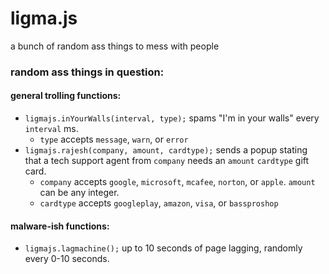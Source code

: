 # ligma.js
a bunch of random ass things to mess with people
### random ass things in question:

#### general trolling functions:
- `ligmajs.inYourWalls(interval, type);` spams "I'm in your walls" every `interval` ms. 
    - `type` accepts `message`, `warn`, or `error`
- `ligmajs.rajesh(company, amount, cardtype);` sends a popup stating that a tech support agent from `company` needs an `amount` `cardtype` gift card. 
    - `company` accepts `google`, `microsoft`, `mcafee`, `norton`, or `apple`. `amount` can be any integer. 
    - `cardtype` accepts `googleplay`, `amazon`, `visa`, or `bassproshop`
#### malware-ish functions:
- `ligmajs.lagmachine();` up to 10 seconds of page lagging, randomly every 0-10 seconds.


